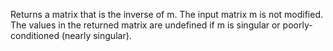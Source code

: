 Returns a matrix that is the inverse of m. The input matrix m is not modified. The values in the returned matrix are undefined if m is singular or poorly-conditioned (nearly singular).